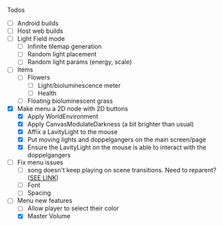 Todos
- [ ] Android builds
- [ ] Host web builds
- [ ] Light Field mode
	- [ ] Infinite tilemap generation
	- [ ] Random light placement
	- [ ] Random light params (energy, scale)
- [ ] Items
	- [ ] Flowers
		- [ ] Light/bioluminescence meter
		- [ ] Health
	- [ ] Floating bioluminescent grass
- [x] Make menu a 2D node with 2D buttons
	- [x] Apply WorldEnvironment
	- [x] Apply CanvasModulateDarkness (a bit brighter than usual)
	- [x] Affix a LavityLight to the mouse
	- [x] Put moving lights and doppelgangers on the main screen/page
	- [x] Ensure the LavityLight on the mouse is able to interact with the doppelgangers
- [ ] Fix menu issues
	- [ ] song doesn't keep playing on scene transitions. Need to reparent? ([SEE LINK](https://www.youtube.com/watch?v=lILnUD3xph8&ab_channel=SomaAnimus))
	- [ ] Font
	- [ ] Spacing
- [ ] Menu new features
	- [ ] Allow player to select their color
	- [x] Master Volume
